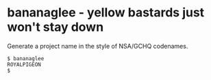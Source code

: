 bananaglee - yellow bastards just won't stay down
=================================================
Generate a project name in the style of NSA/GCHQ codenames.

```
$ bananaglee
ROYALPIGEON
$
```
